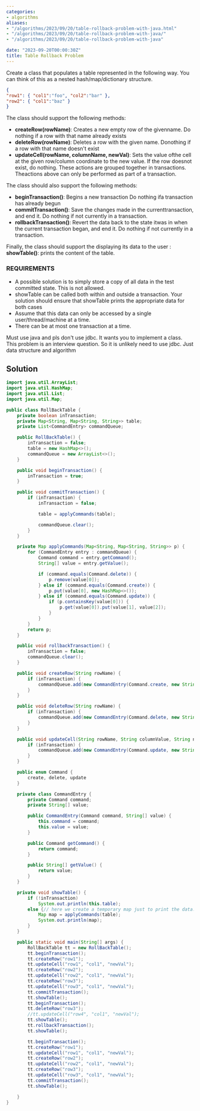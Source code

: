 ```yaml
---
categories:
- algorithms
aliases:
- "/algorithms/2023/09/20/table-rollback-problem-with-java.html"
- "/algorithms/2023/09/20/table-rollback-problem-with-java/"
- "/algorithms/2023/09/20/table-rollback-problem-with-java"

date: "2023-09-20T00:00:30Z"
title: Table Rollback Problem
---
```

Create a class that populates a table represented in the following way. You can think of this as a nested hash/map/dictionary structure.
```json
{
"row1": { "col1":"foo", "col2":"bar" },
"row2": { "col1":"baz" }
}
```

The class should support the following methods:

- **createRow(rowName)**: Creates a new empty row of the givenname. Do nothing if a row with that name already exists
- **deleteRow(rowName)**: Deletes a row with the given name. Donothing if a row with that name doesn't exist
- **updateCell(rowName, columnName, newVal)**: Sets the value ofthe cell at the given row/column coordinate to the new value. If the row doesnot exist, do nothing. These actions are grouped together in transactions. Theactions above can only be performed as part of a transaction.

The class should also support the following methods:
  
- **beginTransaction()**: Begins a new transaction Do nothing ifa transaction has already begun
- **commitTransaction()**: Save the changes made in the currenttransaction, and end it. Do nothing if not currently in a transaction.
- **rollbackTransaction()**: Revert the data back to the state itwas in when the current transaction began, and end it. Do nothing if not currently in a transaction.

Finally, the class should support the displaying its data to the user :
**showTable()**: prints the content of the table.

### REQUIREMENTS
- A possible solution is to simply store a copy of all data in the test committed state. This is not allowed.
- showTable can be called both within and outside a transaction. Your solution should ensure that showTable prints the appropriate data for both cases
- Assume that this data can only be accessed by a single user/thread/machine at a time.
- There can be at most one transaction at a time.

Must use java and pls don't use jdbc. It wants you to implement a class. This problem is an interview question. So it is unlikely need to use jdbc. Just data structure and algorithm

## Solution

```java
import java.util.ArrayList;
import java.util.HashMap;
import java.util.List;
import java.util.Map;

public class RollBackTable {
    private boolean inTransaction;
    private Map<String, Map<String, String>> table;
    private List<CommandEntry> commandQueue;

    public RollBackTable() {
        inTransaction = false;
        table = new HashMap<>();
        commandQueue = new ArrayList<>();
    }

    public void beginTransaction() {
        inTransaction = true;
    }

    public void commitTransaction() {
        if (inTransaction) {
            inTransaction = false;

            table = applyCommands(table);

            commandQueue.clear();
        }
    }

    private Map applyCommands(Map<String, Map<String, String>> p) {
        for (CommandEntry entry : commandQueue) {
            Command command = entry.getCommand();
            String[] value = entry.getValue();

            if (command.equals(Command.delete)) {
                p.remove(value[0]);
            } else if (command.equals(Command.create)) {
                p.put(value[0], new HashMap<>());
            } else if (command.equals(Command.update)) {
                if (p.containsKey(value[0])) {
                    p.get(value[0]).put(value[1], value[2]);
                }
            }
        }
        return p;
    }

    public void rollbackTransaction() {
        inTransaction = false;
        commandQueue.clear();
    }

    public void createRow(String rowName) {
        if (inTransaction) {
            commandQueue.add(new CommandEntry(Command.create, new String[]{rowName}));
        }
    }

    public void deleteRow(String rowName) {
        if (inTransaction) {
            commandQueue.add(new CommandEntry(Command.delete, new String[]{rowName}));
        }
    }

    public void updateCell(String rowName, String columnValue, String newValue) {
        if (inTransaction) {
            commandQueue.add(new CommandEntry(Command.update, new String[]{rowName, columnValue, newValue}));
        }
    }

    public enum Command {
        create, delete, update
    }

    private class CommandEntry {
        private Command command;
        private String[] value;

        public CommandEntry(Command command, String[] value) {
            this.command = command;
            this.value = value;
        }

        public Command getCommand() {
            return command;
        }

        public String[] getValue() {
            return value;
        }
    }

    private void showTable() {
        if (!inTransaction)
            System.out.println(this.table);
        else {// here we create a temporary map just to print the data.
            Map map = applyCommands(table);
            System.out.println(map);
        }
    }

    public static void main(String[] args) {
        RollBackTable tt = new RollBackTable();
        tt.beginTransaction();
        tt.createRow("row1");
        tt.updateCell("row1", "col1", "newVal");
        tt.createRow("row2");
        tt.updateCell("row2", "col1", "newVal");
        tt.createRow("row3");
        tt.updateCell("row3", "col1", "newVal");
        tt.commitTransaction();
        tt.showTable();
        tt.beginTransaction();
        tt.deleteRow("row3");
        //tt.updateCell("row4", "col1", "newVal");
        tt.showTable();
        tt.rollbackTransaction();
        tt.showTable();

        tt.beginTransaction();
        tt.createRow("row1");
        tt.updateCell("row1", "col1", "newVal");
        tt.createRow("row2");
        tt.updateCell("row2", "col1", "newVal");
        tt.createRow("row3");
        tt.updateCell("row3", "col1", "newVal");
        tt.commitTransaction();
        tt.showTable();

    }
}
```